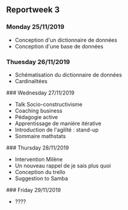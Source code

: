 ## Reportweek 3

### Monday 25/11/2019
  - Conception d'un dictionnaire de données
  - Conception d'une base de données

### Thuesday 26/11/2019
  - Schématisation du dictionnaire de données
  - Cardinalitées

### Wednesday 27/11/2019
  - Talk Socio-constructivisme 
  - Coaching business
  - Pédagogie active
  - Apprentissage de manière itérative 
  - Introduction de l'agilité : stand-up
  - Sommaire mathstats 

### Thursday 28/11/2019
  - Intervention Milène 
  - Un nouveau rappel de je sais plus quoi
  - Conception du trello
  - Suggestion to Samba 

### Friday 29/11/2019 
  - ????